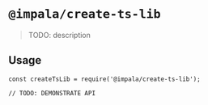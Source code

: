 # `@impala/create-ts-lib`

> TODO: description

## Usage

```
const createTsLib = require('@impala/create-ts-lib');

// TODO: DEMONSTRATE API
```
